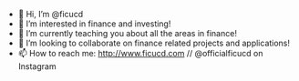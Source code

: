 - 👋 Hi, I’m @ficucd
- 👀 I’m interested in finance and investing!
- 🌱 I’m currently teaching you about all the areas in finance!
- 💞️ I’m looking to collaborate on finance related projects and applications!
- 📫 How to reach me: http://www.ficucd.com // @officialficucd on Instagram

<!---
ficucd/ficucd is a ✨ special ✨ repository because its `README.md` (this file) appears on your GitHub profile.
You can click the Preview link to take a look at your changes.
--->
